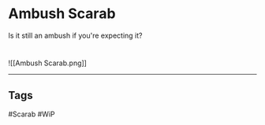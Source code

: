 # Ambush Scarab
Is it still an ambush if you're expecting it?

#
![[Ambush Scarab.png]]

---
## Tags
#Scarab
#WiP 